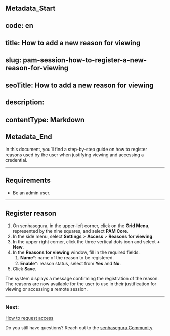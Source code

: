 ## Metadata_Start 
## code: en
## title: How to add a new reason for viewing 
## slug: pam-session-how-to-register-a-new-reason-for-viewing 
## seoTitle: How to add a new reason for viewing 
## description:  
## contentType: Markdown 
## Metadata_End
In this document, you’ll find a step-by-step guide on how to register reasons used by the user when justifying viewing and accessing a credential.

---
## Requirements

* Be an admin user.

---
## Register reason

1. On senhasegura, in the upper-left corner, click on the **Grid Menu**, represented by the nine squares, and select **PAM Core**.
2. In the side menu, select **Settings** > **Access** > **Reasons for viewing**.
3. In the upper right corner, click the three vertical dots icon and select **+ New**.
4. In the **Reasons for viewing** window, fill in the required fields.
    1. **Name***: name of the reason to be registered.
    2. **Enable***: reason status, select from **Yes** and **No**.
5. Click **Save**.

The system displays a message confirming the registration of the reason. The reasons are now available for the user to use in their justification for viewing or accessing a remote session.

---
### Next:
[How to request access](/v3-32/docs/pam-session-how-to-request-access)

Do you still have questions? Reach out to the [senhasegura Community](https://community.senhasegura.io/).